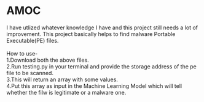 # AMOC
I have utlized whatever knowledge I have and this project still needs a lot of improvement. This project basically helps to find malware Portable Executable(PE) files.<br/>
<br/>How to use-<br/>
1.Download both the above files.<br/>
2.Run testing.py in your terminal and provide the storage address of the pe file to be scanned.<br/>
3.This will return an array with some values.<br/>
4.Put this array as input in the Machine Learning Model which will tell whether the filw is legitimate or a malware one.<br/>

